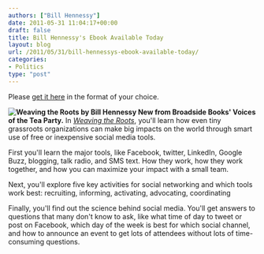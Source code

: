 ```yaml
---
authors: ["Bill Hennessy"]
date: 2011-05-31 11:04:17+00:00
draft: false
title: Bill Hennessy's Ebook Available Today
layout: blog
url: /2011/05/31/bill-hennessys-ebook-available-today/
categories:
- Politics
type: "post"
---
```


Please [get it here](https://www.amazon.com/Weaving-Roots-Maximize-Social-ebook/dp/B004YW4LMI/ref=as_li_tf_mfw?&camp=212361&linkCode=wey&tag=hennesssview-20&creative=380737) in the format of your choice.

**![Weaving the Roots by Bill Hennessy](https://ecx.images-amazon.com/images/I/51m5i7Tat6L._SS500_.jpg)
New from Broadside Books' Voices of the Tea Party.** In _[Weaving the Roots](https://www.amazon.com/Weaving-Roots-Maximize-Social-ebook/dp/B004YW4LMI/ref=as_li_tf_mfw?&camp=212361&linkCode=wey&tag=hennesssview-20&creative=380737)_, you'll learn how even tiny grassroots organizations can make big impacts on the world through smart use of free or inexpensive social media tools.

First you'll learn the major tools, like Facebook, twitter, LinkedIn, Google Buzz, blogging, talk radio, and SMS text. How they work, how they work together, and how you can maximize your impact with a small team.

Next, you'll explore five key activities for social networking and which tools work best: recruiting, informing, activating, advocating, coordinating

Finally, you'll find out the science behind social media. You'll get answers to questions that many don't know to ask, like what time of day to tweet or post on Facebook, which day of the week is best for which social channel, and how to announce an event to get lots of attendees without lots of time-consuming questions.


